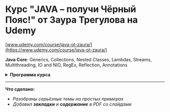 # Курс "JAVA – получи Чёрный Пояс!" от Заура Трегулова на Udemy

[www.udemy.com/course/java-ot-zaura/](https://www.udemy.com/course/java-ot-zaura/)

**Java Core**: Generics, Collections, Nested Classes, Lambdas, Streams,
Multithreading, IO and NIO, RegEx, Reflection, Annotations

<details>
    <summary>
        <b>Программа курса</b>
    </summary>

1. **Введение**  
    1.1. Знакомство с курсом  

2. **Интерфейсы Comparable и Comparator**  
    2.1. Интерфейс Comparable  
    2.2. Интерфейс Comparator  

3. **Generics**  
    3.1. Введение в generics  
    3.2. Parameterized class  
    3.3. Parameterized method  
    3.4. Type erasure  
    3.5. Subtyping  
    3.6. Wildcards  
    3.7. Пример на generics  

4. **Коллекции**  
    4.1. Введение в Collection и List  
    4.2. ArrayList  
    4.3. Методы ArrayList. Часть 1  
    4.4. Методы ArrayList. Часть 2  
    4.5. Методы ArrayList и связанные с ним методы. Часть 3  
    4.6. Интерфейс Iterator  
    4.7. LinkedList  
    4.8. Интерфейс ListIterator  
    4.9. Binary search  
    4.10. Big O notation  
    4.11. Vector  
    4.12. Stack  
    4.13. Введение в Map. HashMap  
    4.14. Методы equals и hashCode  
    4.15. HashMap в деталях. Часть 1  
    4.16. HashMap в деталях. Часть 2  
    4.17. TreeMap  
    4.18. LinkedHashMap  
    4.19. HashTable  
    4.20. Введение в Set. HashSet  
    4.21. TreeSet  
    4.22. LinkedHashSet  
    4.23. Введение в Queue. LinkedList  
    4.24. PriorityQueue  
    4.25. Введение в Deque. ArrayDeque  

5. **Nested классы**  
    5.1. Введение в Nested классы  
    5.2. Static Nested класс  
    5.3. Inner класс  
    5.4. Local Inner класс  

6. **Lambda выражения**  
    6.1. Anonymous класс  
    6.2. Lambda выражения. Часть 1  
    6.3. Lambda выражения. Часть 2  
    6.4. Predicate  
    6.5. Supplier  
    6.6. Consumer  
    6.7. Function  

7. **Streams**  
    7.1. Введение в Streams. Метод map  
    7.2. Метод filter  
    7.3. Метод forEach  
    7.4. Метод reduce  
    7.5. Метод sorted  
    7.6. Method chaining  
    7.7. Метод concat  
    7.8. Метод distinct  
    7.9. Метод count  
    7.10. Метод peak  
    7.11. Метод flatMap  
    7.12. Метод collect: grouping и partitioning  
    7.13. Метод findFirst  
    7.14. Методы min и max  
    7.15. Метод limit  
    7.16. Метод skip  
    7.17. Метод mapToInt  
    7.18. Parallel Stream  

8. **Многопоточность**  
    8.1. Ввведение в многопоточность  
    8.2. Варианты создания потоков  
    8.3. Thread name и Thread priority  
    8.4. Методы sleep и join. Thread states  
    8.5. Concurrency и parallelism. Synchronous и asynchronous  
    8.6. Ключевое слово volatile  
    8.7. Data race. Synchronized methods  
    8.8. Понятие «монитор». Synchronized blocks  
    8.9. Методы wait и notify  
    8.10. Понятия Deadlock, Livelock, Lock Starvation  
    8.11. Lock и ReentrantLock  
    8.12. Daemon потоки  
    8.13. Прерывание потоков  
    8.14. ThreadPool и ExecutorService. Часть 1  
    8.15. ThreadPool и ExecutorService. Часть 2  
    8.16. Интерфейсы Callable и Future. Часть 1  
    8.17. Интерфейсы Callable и Future. Часть 2  
    8.18. Синхронизатор Semaphore  
    8.19. Синхронизатор CountDownLatch  
    8.20. Синхронизатор Exchanger  
    8.21. Класс AtomicInteger  
    8.22. Синхронизированные коллекции  
    8.23. ConcurrentHashMap  
    8.24. CopyOnWriteArrayList  
    8.25. ArrayBlockingQueue  

9. **Работа с файлами IO и NIO**  
    9.1. Введение в Стримы. FileWriter  
    9.2. FileReader  
    9.3. Try with resources  
    9.4. BufferedWriter и BufferedReader  
    9.5. FileInputStream и FileOutputStream  
    9.6. DataInputStream и DataOutputStream  
    9.7. Сериализация. Часть 1  
    9.8. Сериализация. Часть 2  
    9.9. Класс RandomAccessFile  
    9.10. Класс File  
    9.11. Введение в Channel и Buffer. Чтение из файла  
    9.12. Channel и Buffer. Запись в файл  
    9.13. Channel и Buffer. Важные методы  
    9.14. Интерфейс Path и класс Files. Часть 1  
    9.15. Интерфейс Path и класс Files. Часть 2  
    9.16. Введение в метод walkFileTree  
    9.17. Метод walkFileTree. Копирование директории  
    9.18. Метод walkFileTree. Удаление директории  

10. **Регулярные выражения**  
    10.1. RegEx. Часть 1  
    10.2. RegEx. Часть 2  
    10.3. RegEx. Часть 3  
    10.4. Методы класса String: mathes и split  
    10.5. Пример «Проверка IP»  
    10.6. Методы replaceAll и group  
    10.7. Методы printf и format  

11. **Другие важные темы**  
    11.1. Enum. Часть 1  
    11.2. Enum. Часть 2  
    11.3. Класс Scanner. Часть 1  
    11.4. Класс Scanner. Часть 2  
    11.5. Reflection. Часть 1  
    11.6. Reflection. Часть 2  
    11.7. Аннотации 

</details>

----------------------------------------------------

**Что сделано:**

- *Разобраны серьёзные темы на простых примерах*
- *Добавил **закладки** и **содержание** в PDF со слайдами*
